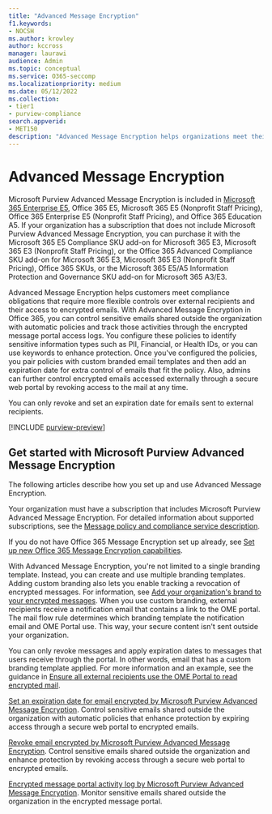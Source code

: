 ```yaml
---
title: "Advanced Message Encryption"
f1.keywords:
- NOCSH
ms.author: krowley
author: kccross
manager: laurawi
audience: Admin
ms.topic: conceptual
ms.service: O365-seccomp
ms.localizationpriority: medium
ms.date: 05/12/2022
ms.collection: 
- tier1
- purview-compliance
search.appverid:
- MET150
description: "Advanced Message Encryption helps organizations meet their compliance obligations by enabling admins to do even more with protected messages."
---
```


# Advanced Message Encryption

Microsoft Purview Advanced Message Encryption is included in [Microsoft 365 Enterprise E5](https://www.microsoft.com/microsoft-365/enterprise/home), Office 365 E5, Microsoft 365 E5 (Nonprofit Staff Pricing), Office 365 Enterprise E5 (Nonprofit Staff Pricing), and Office 365 Education A5. If your organization has a subscription that does not include Microsoft Purview Advanced Message Encryption, you can purchase it with the Microsoft 365 E5 Compliance SKU add-on for Microsoft 365 E3, Microsoft 365 E3 (Nonprofit Staff Pricing), or the Office 365 Advanced Compliance SKU add-on for Microsoft 365 E3, Microsoft 365 E3 (Nonprofit Staff Pricing), Office 365 SKUs, or the Microsoft 365 E5/A5 Information Protection and Governance SKU add-on for Microsoft 365 A3/E3.

Advanced Message Encryption helps customers meet compliance obligations that require more flexible controls over external recipients and their access to encrypted emails. With Advanced Message Encryption in Office 365, you can control sensitive emails shared outside the organization with automatic policies and track those activities through the encrypted message portal access logs. You configure these policies to identify sensitive information types such as PII, Financial, or Health IDs, or you can use keywords to enhance protection. Once you've configured the policies, you pair policies with custom branded email templates and then add an expiration date for extra control of emails that fit the policy. Also, admins can further control encrypted emails accessed externally through a secure web portal by revoking access to the mail at any time.

You can only revoke and set an expiration date for emails sent to external recipients.

[!INCLUDE [purview-preview](../includes/purview-preview.md)]

## Get started with Microsoft Purview Advanced Message Encryption

The following articles describe how you set up and use Advanced Message Encryption.

Your organization must have a subscription that includes Microsoft Purview Advanced Message Encryption. For detailed information about supported subscriptions, see the [Message policy and compliance service description](/office365/servicedescriptions/exchange-online-service-description/message-policy-and-compliance).

If you do not have Office 365 Message Encryption set up already, see [Set up new Office 365 Message Encryption capabilities](set-up-new-message-encryption-capabilities.md).

With Advanced Message Encryption, you're not limited to a single branding template. Instead, you can create and use multiple branding templates. Adding custom branding also lets you enable tracking a revocation of encrypted messages. For information, see [Add your organization's brand to your encrypted messages](add-your-organization-brand-to-encrypted-messages.md). When you use custom branding, external recipients receive a notification email that contains a link to the OME portal. The mail flow rule determines which branding template the notification email and OME Portal use. This way, your secure content isn't sent outside your organization.

You can only revoke messages and apply expiration dates to messages that users receive through the portal. In other words, email that has a custom branding template applied. For more information and an example, see the guidance in [Ensure all external recipients use the OME Portal to read encrypted mail](manage-office-365-message-encryption.md#ensure-all-external-recipients-use-the-ome-portal-to-read-encrypted-mail).

[Set an expiration date for email encrypted by Microsoft Purview Advanced Message Encryption](ome-advanced-expiration.md). Control sensitive emails shared outside the organization with automatic policies that enhance protection by expiring access through a secure web portal to encrypted emails.

[Revoke email encrypted by Microsoft Purview Advanced Message Encryption](revoke-ome-encrypted-mail.md). Control sensitive emails shared outside the organization and enhance protection by revoking access through a secure web portal to encrypted emails.

[Encrypted message portal activity log by Microsoft Purview Advanced Message Encryption](audit-log-encrypted-messages.md). Monitor sensitive emails shared outside the organization in the encrypted message portal.
